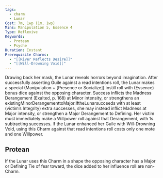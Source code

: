 ```yaml
---
tags:
  - charm
  - Lunar
Cost: 7m, 1wp (1m, 1wp)
Mins: Manipulation 5, Essence 4
Type: Reflexive
Keywords:
  - Protean
  - Psyche
Duration: Instant
Prerequisite Charms:
  - "[[River Reflects Desire]]"
  - "[[Will-Drowning Void]]"
---
```

Drawing back her mask, the Lunar reveals horrors beyond imagination. After successfully asserting Guile against a read intentions roll, the Lunar makes a special (Manipulation + [Presence or Socialize]) instill roll with (Essence) bonus dice against the opposing character. Success inflicts the Madness Derangement (Exalted, p. 168) at Minor intensity, or strengthens an existingMinorDerangementtoMajor.IftheLunarsucceeds with at least (victim’s Integrity) extra successes, she may instead inflict Madness at Major intensity, or strengthen a Major Derangement to Defining. Her victim must immediately make a Willpower roll against that Derangement, with 1s subtracting successes. If the Lunar enhanced her Guile with Will-Drowning Void, using this Charm against that read intentions roll costs only one mote and one Willpower. 
## Protean 

If the Lunar uses this Charm in a shape the opposing character has a Major or Defining Tie of fear toward, the dice added to her influence roll are non-Charm.